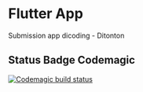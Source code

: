 # Flutter App

Submission app dicoding - Ditonton

## Status Badge Codemagic

[![Codemagic build status](https://api.codemagic.io/apps/618cfd1b3a23c0a35c381388/default-workflow/status_badge.svg)](https://api.codemagic.io/apps/618cfd1b3a23c0a35c381388/default-workflow/latest_build)
